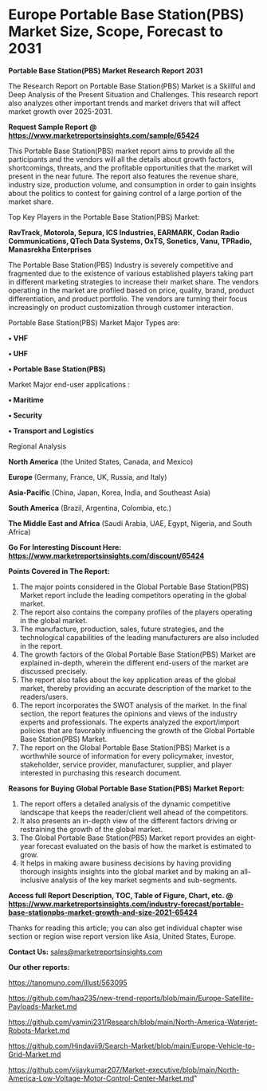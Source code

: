 # Europe Portable Base Station(PBS) Market Size, Scope, Forecast to 2031

<strong>Portable Base Station(PBS) Market Research Report 2031</strong>

The Research Report on Portable Base Station(PBS) Market is a Skillful and Deep Analysis of the Present Situation and Challenges. This research report also analyzes other important trends and market drivers that will affect market growth over 2025-2031.

<strong>Request Sample Report @ <a href=https://www.marketreportsinsights.com/sample/65424>https://www.marketreportsinsights.com/sample/65424</a></strong>

This Portable Base Station(PBS) market report aims to provide all the participants and the vendors will all the details about growth factors, shortcomings, threats, and the profitable opportunities that the market will present in the near future. The report also features the revenue share, industry size, production volume, and consumption in order to gain insights about the politics to contest for gaining control of a large portion of the market share.

Top Key Players in the Portable Base Station(PBS) Market:

<strong>RavTrack, Motorola, Sepura, ICS Industries, EARMARK, Codan Radio Communications, QTech Data Systems, OxTS, Sonetics, Vanu, TPRadio, Manasrekha Enterprises</strong>

The Portable Base Station(PBS) Industry is severely competitive and fragmented due to the existence of various established players taking part in different marketing strategies to increase their market share. The vendors operating in the market are profiled based on price, quality, brand, product differentiation, and product portfolio. The vendors are turning their focus increasingly on product customization through customer interaction.

Portable Base Station(PBS) Market Major Types are:

<strong>• VHF

• UHF

• Portable Base Station(PBS)</strong>

Market Major end-user applications :

<strong>• Maritime

• Security

• Transport and Logistics</strong>

Regional Analysis

</u><strong><b>North America</b></strong> (the United States, Canada, and Mexico)

<strong><b>Europe </b></strong>(Germany, France, UK, Russia, and Italy)

<strong><b>Asia-Pacific</b></strong> (China, Japan, Korea, India, and Southeast Asia)

<strong><b>South America</b></strong> (Brazil, Argentina, Colombia, etc.)

<strong><b>The Middle East and Africa</b></strong> (Saudi Arabia, UAE, Egypt, Nigeria, and South Africa)

<strong>Go For Interesting Discount Here: <a href=https://www.marketreportsinsights.com/discount/65424>https://www.marketreportsinsights.com/discount/65424</a></strong>

<strong>Points Covered in The Report:</strong>
<ol>
  <li>The major points considered in the Global Portable Base Station(PBS) Market report include the leading competitors operating in the global market.</li>
  <li>The report also contains the company profiles of the players operating in the global market.</li>
  <li>The manufacture, production, sales, future strategies, and the technological capabilities of the leading manufacturers are also included in the report.</li>
  <li>The growth factors of the Global Portable Base Station(PBS) Market are explained in-depth, wherein the different end-users of the market are discussed precisely.</li>
  <li>The report also talks about the key application areas of the global market, thereby providing an accurate description of the market to the readers/users.</li>
  <li>The report incorporates the SWOT analysis of the market. In the final section, the report features the opinions and views of the industry experts and professionals. The experts analyzed the export/import policies that are favorably influencing the growth of the Global Portable Base Station(PBS) Market.</li>
  <li>The report on the Global Portable Base Station(PBS) Market is a worthwhile source of information for every policymaker, investor, stakeholder, service provider, manufacturer, supplier, and player interested in purchasing this research document.</li>
</ol>
<strong>Reasons for Buying Global Portable Base Station(PBS) Market Report:</strong>

<ol>
  <li>The report offers a detailed analysis of the dynamic competitive landscape that keeps the reader/client well ahead of the competitors.</li>
  <li>It also presents an in-depth view of the different factors driving or restraining the growth of the global market.</li>
  <li>The Global Portable Base Station(PBS) Market report provides an eight-year forecast evaluated on the basis of how the market is estimated to grow.</li>
  <li>It helps in making aware business decisions by having providing thorough insights insights into the global market and by making an all-inclusive analysis of the key market segments and sub-segments.</li>
</ol>
<strong>Access full Report Description, TOC, Table of Figure, Chart, etc. @ <a href=https://www.marketreportsinsights.com/industry-forecast/portable-base-stationpbs-market-growth-and-size-2021-65424>https://www.marketreportsinsights.com/industry-forecast/portable-base-stationpbs-market-growth-and-size-2021-65424</a></strong>


Thanks for reading this article; you can also get individual chapter wise section or region wise report version like Asia, United States, Europe.

<strong>Contact Us:</strong>
sales@marketreportsinsights.com

<strong>Our other reports:</strong>

<a href=https://tanomuno.com/illust/563095>https://tanomuno.com/illust/563095</a>

<a href=https://github.com/haq235/new-trend-reports/blob/main/Europe-Satellite-Payloads-Market.md>https://github.com/haq235/new-trend-reports/blob/main/Europe-Satellite-Payloads-Market.md</a>

<a href=https://github.com/yamini231/Research/blob/main/North-America-Waterjet-Robots-Market.md>https://github.com/yamini231/Research/blob/main/North-America-Waterjet-Robots-Market.md</a>

<a href=https://github.com/Hindavii9/Search-Market/blob/main/Europe-Vehicle-to-Grid-Market.md>https://github.com/Hindavii9/Search-Market/blob/main/Europe-Vehicle-to-Grid-Market.md</a>

<a href=https://github.com/vijaykumar207/Market-executive/blob/main/North-America-Low-Voltage-Motor-Control-Center-Market.md>https://github.com/vijaykumar207/Market-executive/blob/main/North-America-Low-Voltage-Motor-Control-Center-Market.md</a>"
